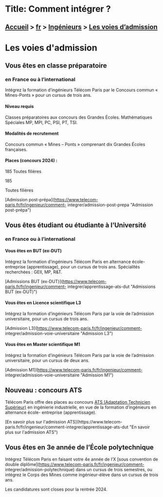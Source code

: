 # Title: Comment intégrer ?

## [Accueil](https://www.telecom-paris.fr "https://www.telecom-paris.fr") > [fr](https://www.telecom-paris.fr/fr "fr") > [Ingénieurs](https://www.telecom-paris.fr/fr/ingenieur "Ingénieurs") > [Les voies d’admission](https://www.telecom-paris.fr/fr/ingenieur/comment-integrer)

[](https://www.telecom-paris.fr/fr/accueil)

# Les voies d'admission

## Vous êtes en classe préparatoire

### en France ou à l’international

Intégrez la formation d’ingénieurs Télécom Paris par le Concours commun «
Mines-Ponts » pour un cursus de trois ans.

#### Niveau requis

Classes préparatoires aux concours des Grandes Écoles. Mathématiques Spéciales
MP, MPI, PC, PSI, PT, TSI.

#### Modalités de recrutement

Concours commun « Mines – Ponts » comprenant dix Grandes Écoles françaises.

#### Places (concours 2024) :

185 Toutes filières

185

Toutes filières

[Admission post-prépa](https://www.telecom-paris.fr/fr/ingenieur/comment-
integrer/admission-post-prepa "Admission post-prépa")

## Vous êtes étudiant ou étudiante à l’Université

### en France ou à l’international

#### Vous êtes en BUT (ex-DUT)

Intégrez la formation d’ingénieurs Télécom Paris en alternance école-
entreprise (apprentissage), pour un cursus de trois ans. Spécialités
recherchées : GEII, MP, R&T.

[Admissions BUT (ex-DUT)](https://www.telecom-paris.fr/fr/ingenieur/comment-
integrer/apprentissage-ats-dut "Admissions BUT \(ex-DUT\)")

#### Vous êtes en Licence scientifique L3

Intégrez la formation d’ingénieurs Télécom Paris par la voie de l’admission
universitaire, pour un cursus de trois ans.

[Admission L3](https://www.telecom-paris.fr/fr/ingenieur/comment-
integrer/admission-voie-universitaire "Admission L3")

#### Vous êtes en Master scientifique M1

Intégrez la formation d’ingénieurs Télécom Paris par la voie de l’admission
universitaire, pour un cursus de deux ans.

[Admission M1](https://www.telecom-paris.fr/fr/ingenieur/comment-
integrer/admission-voie-universitaire "Admission M1")

## Nouveau : concours ATS

Télécom Paris offre des places au concours [ATS (Adaptation Technicien
Supérieur)](https://www.dimension-ingenieur.com/prepa-ats/256) en ingénierie
industrielle, en vue de la formation d’ingénieurs en alternance école-
entreprise (apprentissage).

[En savoir plus sur l'admission ATS](https://www.telecom-
paris.fr/fr/ingenieur/comment-integrer/apprentissage-ats-dut "En savoir plus
sur l'admission ATS")

## Vous êtes en 3e année de l’École polytechnique

Intégrez Télécom Paris en faisant votre 4e année de l’X [sous convention de
double diplôme](https://www.telecom-paris.fr/fr/ingenieur/comment-
integrer/admission-polytechnique) dans un cursus de trois semestres, ou
intégrez le Corps des Mines comme ingénieur-élève dans un cursus de trois ans.

Les candidatures sont closes pour la rentrée 2024.


